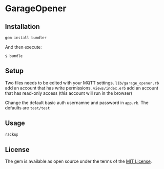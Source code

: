 # GarageOpener



## Installation

```ruby
gem install bundler
```

And then execute:

    $ bundle
    
## Setup

Two files needs to be edited with your MQTT settings.
`lib/garage_opener.rb` add an account that has write permissions.
`views/index.erb` add an account that has read-only access (this account will run in the browser)

Change the default basic auth usernamne and password in `app.rb`. The defaults are `test/test`

## Usage

```ruby
rackup
```

## License

The gem is available as open source under the terms of the [MIT License](http://opensource.org/licenses/MIT).

